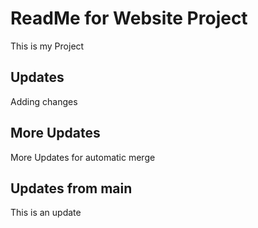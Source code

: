 # ReadMe for Website Project

This is my Project

## Updates

Adding changes

## More Updates

More Updates for automatic merge

## Updates from main

This is an update
